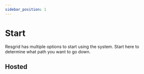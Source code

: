```yaml
---
sidebar_position: 1
---
```


# Start

Resgrid has multiple options to start using the system. Start here to determine what path you want to go down.

## Hosted


